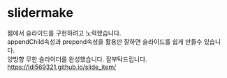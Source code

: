 # slidermake
웹에서 슬라이드를 구현하려고 노력했습니다.<br>
appendChild속성과 prepend속성을 활용만 잘하면 슬라이드를 쉽게 만들수 있습니다.<br>
양방향 무한 슬라이더를 완성했습니다. 잘부탁드립니다.<br>
https://ldi569321.github.io/slide_item/
